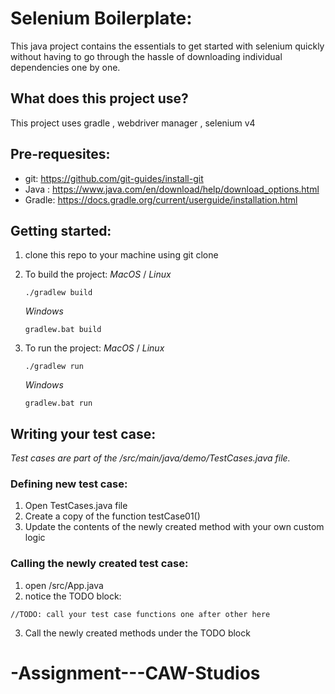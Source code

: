 # Selenium Boilerplate: 
   This java project contains the essentials to get started with selenium quickly without having to go through the hassle of downloading individual dependencies one by one. 

## What does this project use?
   This project uses gradle , webdriver manager , selenium v4 

## Pre-requesites: 
   * git: https://github.com/git-guides/install-git
   * Java : https://www.java.com/en/download/help/download_options.html
   * Gradle: https://docs.gradle.org/current/userguide/installation.html

## Getting started: 

   1. clone this repo to your machine using git clone
   2. To build the project: 
   _MacOS_ / _Linux_
         ```
         ./gradlew build
         ```
      _Windows_
      ```
      gradlew.bat build
      ```

   3. To run the project: 
   _MacOS_ / _Linux_
      ```
      ./gradlew run
      ```
      _Windows_
      ```
      gradlew.bat run
      ```
## Writing your test case:

   *Test cases are part of the /src/main/java/demo/TestCases.java file.*
   ### Defining new test case: 
   1. Open TestCases.java file
   2. Create a copy of the function testCase01()
   3. Update the contents of the newly created method with your own custom logic

   ### Calling the newly created test case:
   1. open /src/App.java
   2. notice the TODO block: 
   ```
   //TODO: call your test case functions one after other here
   ```
   3. Call the newly created methods under the TODO block




# -Assignment---CAW-Studios
